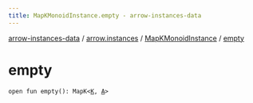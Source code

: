```yaml
---
title: MapKMonoidInstance.empty - arrow-instances-data
---
```


[arrow-instances-data](../../index.html) / [arrow.instances](../index.html) / [MapKMonoidInstance](index.html) / [empty](./empty.html)

# empty

`open fun empty(): MapK<`[`K`](index.html#K)`, `[`A`](index.html#A)`>`